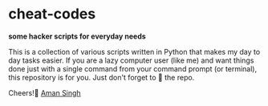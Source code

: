 # cheat-codes
**some hacker scripts for everyday needs**

This is a collection of various scripts written in Python that makes my day to day tasks easier. If you are a lazy computer user (like me) and want things done just with a single command from your command prompt (or terminal), this repository is for you. Just don't forget to 🌟 the repo. 

Cheers!🍺
[Aman Singh](https://www.aman-singh.com/)
